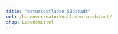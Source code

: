 ```yaml
---
title: "Naturkostladen Südstadt"
url: /hannover/naturkostladen-suedstadt/
shop: Lebensmittel
---
```

